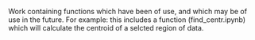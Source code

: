Work containing functions which have been of use, and which may be of use in the future.
For example: this includes a function (find_centr.ipynb)  which will calculate the centroid of a selcted region of data.

